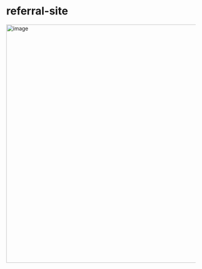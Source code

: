 # referral-site

<img width="1365" height="635" alt="image" src="https://github.com/user-attachments/assets/cefad737-e93e-43f8-a740-c2cf70171d94" />
